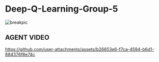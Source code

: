 # Deep-Q-Learning-Group-5


![breakpic](https://github.com/user-attachments/assets/53d4d1c2-bd7b-4646-80ec-1dac49580b7a)

## AGENT VIDEO

https://github.com/user-attachments/assets/b26653e6-f7ca-4594-b6d1-884376f8e74c

